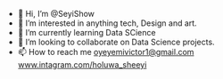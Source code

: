 - 👋 Hi, I’m @SeyiShow
- 👀 I’m interested in anything tech, Design and art.
- 🌱 I’m currently learning Data SCience
- 💞️ I’m looking to collaborate on Data Science projects.
- 📫 How to reach me oyeyemivictor1@gmail.com www.intagram.com/holuwa_sheeyi

<!---
SeyiShow/SeyiShow is a ✨ special ✨ repository because its `README.md` (this file) appears on your GitHub profile.
You can click the Preview link to take a look at your changes.
--->
